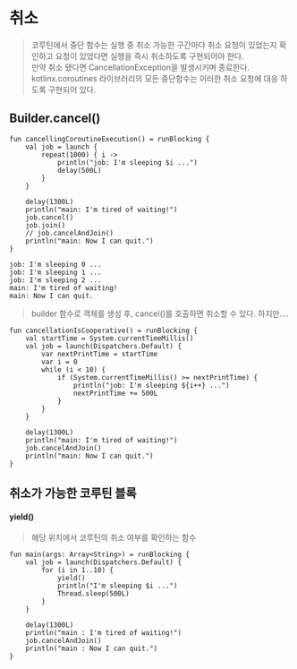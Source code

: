# 취소
> 코루틴에서 중단 함수는 실행 중 취소 가능한 구간마다 취소 요청이 있었는지 확인하고 요청이 있었다면 실행을 즉시 취소하도록 구현되어야 한다.  
만약 취소 됐다면 CancellationException을 발생시키며 종료한다.  
kotlinx.coroutines 라이브러리의 모든 중단함수는 이러한 취소 요청에 대응 하도록 구현되어 있다.

## Builder.cancel()
```
fun cancellingCoroutineExecution() = runBlocking {
    val job = launch {
        repeat(1000) { i ->
            println("job: I'm sleeping $i ...")
            delay(500L)
        }
    }
    
    delay(1300L)
    println("main: I'm tired of waiting!")
    job.cancel()
    job.join()
    // job.cancelAndJoin()
    println("main: Now I can quit.")
}

job: I'm sleeping 0 ...
job: I'm sleeping 1 ...
job: I'm sleeping 2 ...
main: I'm tired of waiting!
main: Now I can quit.
```

> builder 함수로 객체를 생성 후, cancel()를 호출하면 취소할 수 있다. 하지만....

```
fun cancellationIsCooperative() = runBlocking {
    val startTime = System.currentTimeMillis()
    val job = launch(Dispatchers.Default) {
        var nextPrintTime = startTime
        var i = 0
        while (i < 10) {
            if (System.currentTimeMillis() >= nextPrintTime) {
                println("job: I'm sleeping ${i++} ...")
                nextPrintTime += 500L
            }
        }
    }
  
    delay(1300L)
    println("main: I'm tired of waiting!")
    job.cancelAndJoin()
    println("main: Now I can quit.")
}
```

## 취소가 가능한 코루틴 블록
#### yield()
> 해당 위치에서 코루틴의 취소 여부를 확인하는 함수

```
fun main(args: Array<String>) = runBlocking {
    val job = launch(Dispatchers.Default) {
        for (i in 1..10) {
            yield()
            println("I'm sleeping $i ...")
            Thread.sleep(500L)
        }
    }

    delay(1300L)
    println("main : I'm tired of waiting!")
    job.cancelAndJoin()
    println("main : Now I can quit.")
}
```
